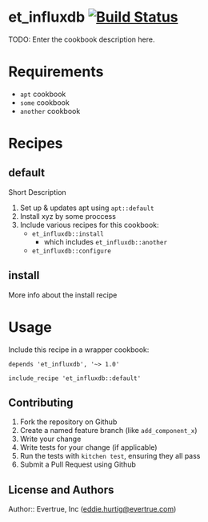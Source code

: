 # et_influxdb [![Build Status](https://travis-ci.org/evertrue/et_influxdb-cookbook.svg)](https://travis-ci.org/evertrue/et_influxdb-cookbook)

TODO: Enter the cookbook description here.

# Requirements

* `apt` cookbook
* `some` cookbook
* `another` cookbook


# Recipes

## default

Short Description

1. Set up & updates apt using `apt::default`
2. Install xyz by some proccess
3. Include various recipes for this cookbook:
    * `et_influxdb::install`
        - which includes `et_influxdb::another`
    * `et_influxdb::configure`

## install

More info about the install recipe

# Usage

Include this recipe in a wrapper cookbook:

```
depends 'et_influxdb', '~> 1.0'
```

```
include_recipe 'et_influxdb::default'
```

## Contributing

1. Fork the repository on Github
2. Create a named feature branch (like `add_component_x`)
3. Write your change
4. Write tests for your change (if applicable)
5. Run the tests with `kitchen test`, ensuring they all pass
6. Submit a Pull Request using Github

## License and Authors

Author:: Evertrue, Inc (eddie.hurtig@evertrue.com)
